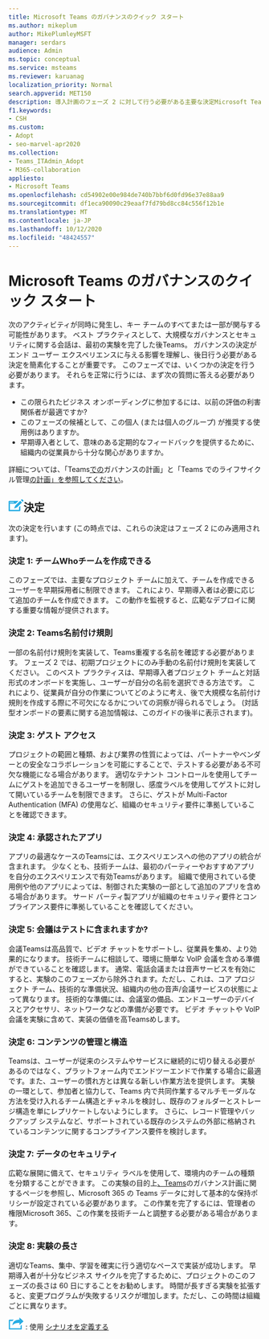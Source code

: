 ```yaml
---
title: Microsoft Teams のガバナンスのクイック スタート
ms.author: mikeplum
author: MikePlumleyMSFT
manager: serdars
audience: Admin
ms.topic: conceptual
ms.service: msteams
ms.reviewer: karuanag
localization_priority: Normal
search.appverid: MET150
description: 導入計画のフェーズ 2 に対して行う必要がある主要な決定Microsoft Teams開始します。
f1.keywords:
- CSH
ms.custom:
- Adopt
- seo-marvel-apr2020
ms.collection:
- Teams_ITAdmin_Adopt
- M365-collaboration
appliesto:
- Microsoft Teams
ms.openlocfilehash: cd54902e00e984de740b7bbf6d0fd96e37e88aa9
ms.sourcegitcommit: df1eca90090c29eaaf7fd79bd8cc84c556f12b1e
ms.translationtype: MT
ms.contentlocale: ja-JP
ms.lasthandoff: 10/12/2020
ms.locfileid: "48424557"
---
```

# <a name="governance-quick-start-for-microsoft-teams"></a>Microsoft Teams のガバナンスのクイック スタート

次のアクティビティが同時に発生し、キー チームのすべてまたは一部が関与する可能性があります。 ベスト プラクティスとして、大規模なガバナンスとセキュリティに関する会話は、最初の実験を完了した後Teams。 ガバナンスの決定がエンド ユーザー エクスペリエンスに与える影響を理解し、後日行う必要がある決定を簡素化することが重要です。 このフェーズでは、いくつかの決定を行う必要があります。 それらを正常に行うには、まず次の質問に答える必要があります。

- この限られたビジネス オンボーディングに参加するには、以前の評価の利害関係者が最適ですか?
- このフェーズの候補として、この個人 (または個人のグループ) が推奨する使用例はありますか。  
- 早期導入者として、意味のある定期的なフィードバックを提供するために、組織内の従業員から十分な関心がありますか。 

詳細については、「Teams[での](plan-teams-governance.md)ガバナンスの計画」と「Teams でのライフサイクル管理[の計画」を参照してください](plan-teams-lifecycle.md)。

## <a name="an-icon-representing-a-decision-pointdecisions"></a>![判断ポイントを表すアイコン](media/teams-adoption-decision-icon.png)決定

次の決定を行います (この時点では、これらの決定はフェーズ 2 にのみ適用されます)。

### <a name="decision-1-who-can-create-teams"></a>決定 1: チームWhoチームを作成できる 

このフェーズでは、主要なプロジェクト チームに加えて、チームを作成できるユーザーを早期採用者に制限できます。 これにより、早期導入者は必要に応じて追加のチームを作成できます。 この動作を監視すると、広範なデプロイに関する重要な情報が提供されます。

### <a name="decision-2-teams-naming-conventions"></a>決定 2: Teams名前付け規則 

一部の名前付け規則を実装して、Teams重複する名前を確認する必要があります。 フェーズ 2 では、初期プロジェクトにのみ手動の名前付け規則を実装してください。 このベスト プラクティスは、早期導入者プロジェクト チームと対話形式のオンボードを実施し、ユーザーが自分の名前を選択できる方法です。 これにより、従業員が自分の作業についてどのように考え、後で大規模な名前付け規則を作成する際に不可欠になるかについての洞察が得られるでしょう。 (対話型オンボードの要素に関する追加情報は、このガイドの後半に表示されます)。

### <a name="decision-3-guest-access"></a>決定 3: ゲスト アクセス

プロジェクトの範囲と種類、および業界の性質によっては、パートナーやベンダーとの安全なコラボレーションを可能にすることで、テストする必要がある不可欠な機能になる場合があります。 適切なテナント コントロールを使用してチームにゲストを追加できるユーザーを制限し、感度ラベルを使用してゲストに対して開いているチームを制限できます。 さらに、ゲストが Multi-Factor Authentication (MFA) の使用など、組織のセキュリティ要件に準拠していることを確認できます。

### <a name="decision-4-approved-apps"></a>決定 4: 承認されたアプリ

アプリの最適なケースのTeamsには、エクスペリエンスへの他のアプリの統合が含まれます。 少なくとも、技術チームは、最初のパーティーやおすすめアプリを自分のエクスペリエンスで有効Teamsがあります。 組織で使用されている使用例や他のアプリによっては、制御された実験の一部として追加のアプリを含める場合があります。 サード パーティ製アプリが組織のセキュリティ要件とコンプライアンス要件に準拠していることを確認してください。

### <a name="decision-5-are-meetings-included-in-your-test"></a>決定 5: 会議はテストに含まれますか? 

会議Teamsは高品質で、ビデオ チャットをサポートし、従業員を集め、より効果的になります。 技術チームに相談して、環境に簡単な VoIP 会議を含める準備ができていることを確認します。 通常、電話会議または音声サービスを有効にすると、実験のこのフェーズから除外されます。ただし、これは、コア プロジェクト チーム、技術的な準備状況、組織内の他の音声/会議サービスの状態によって異なります。 技術的な準備には、会議室の備品、エンドユーザーのデバイスとアクセサリ、ネットワークなどの準備が必要です。 ビデオ チャットや VoIP 会議を実験に含めて、実装の価値を高Teamsめします。 

### <a name="decision-6-content-management-and-structure"></a>決定 6: コンテンツの管理と構造
Teamsは、ユーザーが従来のシステムやサービスに継続的に切り替える必要があるのではなく、プラットフォーム内でエンドツーエンドで作業する場合に最適です。また、ユーザーの慣れ方とは異なる新しい作業方法を提供します。 実験の一環として、参加者と協力して、Teams 内で共同作業するマルチモーダルな方法を受け入れるチーム構造とチャネルを検討し、既存のフォルダーとストレージ構造を単にレプリケートしないようにします。 さらに、レコード管理やバックアップ システムなど、サポートされている既存のシステムの外部に格納されているコンテンツに関するコンプライアンス要件を検討します。

### <a name="decision-7--data-security"></a>決定 7: データのセキュリティ

広範な展開に備えて、セキュリティ ラベルを使用して、環境内のチームの種類を分類することができます。 この実験の目的上[、Teams](plan-teams-governance.md)のガバナンス計画に関するページを参照し、Microsoft 365 の Teams データに対して基本的な保持ポリシーが設定されている必要があります。 この作業を完了するには、管理者の権限Microsoft 365、この作業を技術チームと調整する必要がある場合があります。

### <a name="decision-8-length-of-your-experiment"></a>決定 8: 実験の長さ

適切なTeams、集中、学習を確実に行う適切なペースで実装が成功します。 早期導入者が十分なビジネス サイクルを完了するために、プロジェクトのこのフェーズの長さは 60 日にすることをお勧めします。 時間が長すぎる実験を拡張すると、変更プログラムが失敗するリスクが増加します。ただし、この時間は組織ごとに異なります。  

![次の手順を表すアイコン 次 ](media/teams-adoption-next-icon.png) : 使用 [シナリオを定義する](teams-adoption-define-usage-scenarios.md)
